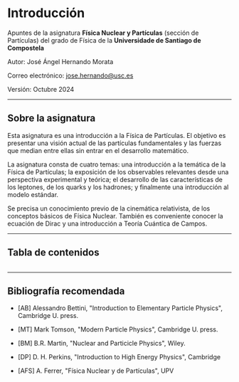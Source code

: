 # Introducción

Apuntes de la asignatura **Física Nuclear y Partículas** (sección de Partículas) del grado de Física de la **Universidade de Santiago de Compostela**

Autor: José Ángel Hernando Morata

Correo electrónico: jose.hernando@usc.es

Versión: Octubre 2024

-----

## Sobre la asignatura

Esta asignatura es una introducción a la Física de Partículas. El objetivo es presentar una visión actual de las partículas fundamentales y las fuerzas que median entre ellas sin entrar en el desarrollo matemático.

La asignatura consta de cuatro temas: una introducción a la temática de la Física de Partículas; la exposición de los observables relevantes desde una perspectiva experimental y teórica; el desarrollo de las características de los leptones, de los quarks y los hadrones; y finalmente una introducción al modelo estándar.

Se precisa un conocimiento previo de la cinemática relativista, de los conceptos básicos de Física Nuclear. También es conveniente conocer la ecuación de Dirac y una introducción a Teoría Cuántica de Campos.

-------

## Tabla de contenidos

```{tableofcontents}
```

-----

## Bibliografía recomendada

 * [AB] Alessandro Bettini, "Introduction to Elementary Particle Physics", Cambridge U. press. 

 * [MT] Mark Tomson, "Modern Particle Physics", Cambridge U. press. 

 * [BM] B.R. Martin, "Nuclear and Particicle Physics", Wiley.

 * [DP] D. H. Perkins, "Introduction to High Energy Physics", Cambridge

 * [AFS] A. Ferrer, "Física Nuclear y de Partículas", UPV